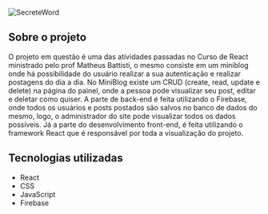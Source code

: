 ![SecreteWord](https://github.com/filipeMarques00/miniblog/blob/main/Secret%20Word%20-%20Perfil%201%20%E2%80%94%20Microsoft_%20Edge%202023-05-23%2009-24-21%20(1).gif) 

## Sobre o projeto
O projeto em questão é uma das atividades passadas no Curso de React ministrado pelo prof Matheus Battisti, o mesmo consiste em um miniblog onde há possibilidade do usuário realizar a sua autenticação e realizar postagens do dia a dia. No MiniBlog existe um CRUD (create, read, update e delete) na página do painel, onde a pessoa pode visualizar seu post, editar e deletar como quiser. A parte de back-end é feita utilizando o Firebase, onde todos os usuários e posts postados são salvos no banco de dados do mesmo, logo, o administrador do site pode visualizar todos os dados possíveis. Já a parte do desenvolvimento front-end, é feita utilizando o framework React que é responsável por toda a visualização do projeto.

## Tecnologias utilizadas
- React
- CSS
- JavaScript
- Firebase
<p align="center">

